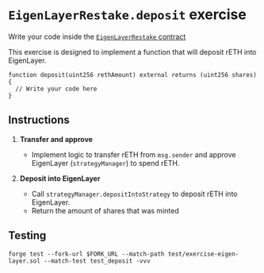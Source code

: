 # `EigenLayerRestake.deposit` exercise

Write your code inside the [`EigenLayerRestake` contract](../src/exercises/EigenLayerRestake.sol)

This exercise is designed to implement a function that will deposit rETH into EigenLayer.

```solidity
function deposit(uint256 rethAmount) external returns (uint256 shares) {
  // Write your code here
}
```

## Instructions

1. **Transfer and approve**

   - Implement logic to transfer rETH from `msg.sender` and approve EigenLayer (`strategyManager`) to spend rETH.

2. **Deposit into EigenLayer**

   - Call `strategyManager.depositIntoStrategy` to deposit rETH into EigenLayer.
   - Return the amount of shares that was minted

## Testing

```shell
forge test --fork-url $FORK_URL --match-path test/exercise-eigen-layer.sol --match-test test_deposit -vvv
```
